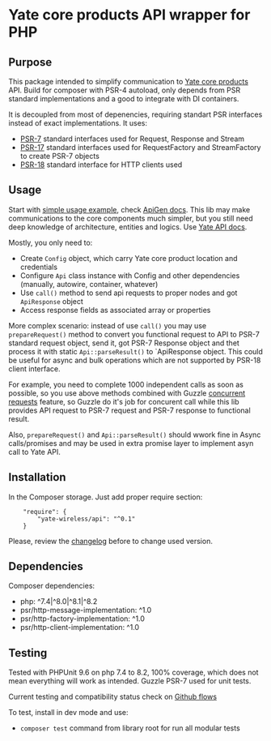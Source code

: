 # Yate core products API wrapper for PHP

## Purpose

This package intended to simplify communication to [Yate core products](https://yatebts.com/products/) API. Build for composer with PSR-4 autoload, only depends from PSR standard implementations and a good to integrate with DI containers.

It is decoupled from most of depenencies, requiring standart PSR interfaces instead of exact implementations. It uses:
- [PSR-7](https://www.php-fig.org/psr/psr-7) standard interfaces used for Request, Response and Stream
- [PSR-17](https://www.php-fig.org/psr/psr-17) standard interfaces used for RequestFactory and StreamFactory to create PSR-7 objects
- [PSR-18](https://www.php-fig.org/psr/psr-18) standard interface for HTTP clients used

## Usage
Start with [simple usage example](https://github.com/yate-wireless/api/blob/master/example/example.php), check [ApiGen docs](https://yate-wireless.github.io/api/). This lib may make communications to the core components much simpler, but you still need deep knowledge of architecture, entities and logics. Use [Yate API docs](https://yatebts.com/documentation/core-network-documentation/).

Mostly, you only need to:
- Create `Config` object, which carry Yate core product location and credentials
- Configure `Api` class instance with Config and other dependencies (manually, autowire, container, whatever)
- Use `call()` method to send api requests to proper nodes and got `ApiResponse` object
- Access response fields as associated array or properties

More complex scenario: instead of use `call()` you may use `prepareRequest()` method to convert you functional request to API to PSR-7 standard request object, send it, got PSR-7 Response object and thet process it with static `Api::parseResult()` to `ApiResponse object.
This could be useful for async and bulk operations which are not supported by PSR-18 client interface.

For example, you need to complete 1000 independent calls as soon as possible, so you use above methods combined with Guzzle [concurrent requests](https://docs.guzzlephp.org/en/stable/quickstart.html#concurrent-requests) feature, so Guzzle do it's job for concurent call while this lib provides API request to PSR-7 request and PSR-7 response to functional result.

Also, `prepareRequest()` and `Api::parseResult()` should wwork fine in Async calls/promises and may be used in extra promise layer to implement asyn call to Yate API.

## Installation
In the Composer storage. Just add proper require section:
```
    "require": {
        "yate-wireless/api": "^0.1"
    }
```
Please, review the [changelog](https://github.com/yate-wireless/api/blob/master/CHANGELOG.MD) before to change used version.

## Dependencies
Composer dependencies:
- php: ^7.4|^8.0|^8.1|^8.2
- psr/http-message-implementation: ^1.0
- psr/http-factory-implementation: ^1.0
- psr/http-client-implementation: ^1.0

## Testing
Tested with PHPUnit 9.6 on php 7.4 to 8.2, 100% coverage, which does not mean everything will work as intended. Guzzle PSR-7 used for unit tests.

Current testing and compatibility status check on [Github flows](https://github.com/yate-wireless/api/actions/workflows/Compatibility.yml)

To test, install in dev mode and use: 
- `composer test` command from library root for run all modular tests
